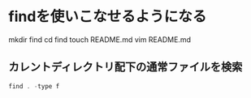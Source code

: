 # findを使いこなせるようになる

mkdir find
cd find
touch README.md
vim README.md


## カレントディレクトリ配下の通常ファイルを検索

```js
find . -type f
```

##

